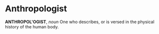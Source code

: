 # Anthropologist

**ANTHROPOL'OGIST**, _noun_ One who describes, or is versed in the physical history of the human body.
